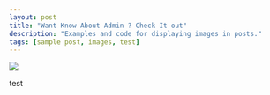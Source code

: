 ```yaml
---
layout: post
title: "Want Know About Admin ? Check It out"
description: "Examples and code for displaying images in posts."
tags: [sample post, images, test]
---
```



<img src="HPSTR/images/all4.jpg" >

test
	

